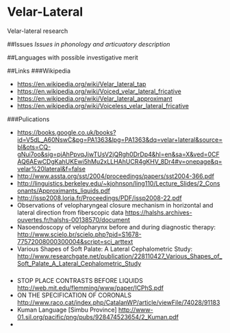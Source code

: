 # Velar-Lateral
Velar-lateral research

##Issues
_Issues in phonology and articuatory description_

##Languages with possible investigative merit

##Links
###Wikipedia
* https://en.wikipedia.org/wiki/Velar_lateral_tap
* https://en.wikipedia.org/wiki/Voiced_velar_lateral_fricative
* https://en.wikipedia.org/wiki/Velar_lateral_approximant
* https://en.wikipedia.org/wiki/Voiceless_velar_lateral_fricative

###Pulications
* https://books.google.co.uk/books?id=V5dL_A60NswC&pg=PA1363&lpg=PA1363&dq=velar+lateral&source=bl&ots=CQ-gNui7oo&sig=pjAhPpvqJjwTUsV2jQRgh0DrDp4&hl=en&sa=X&ved=0CFAQ6AEwCDgKahUKEwi5hMu2xLLHAhUCR4gKHV_8Dr4#v=onepage&q=velar%20lateral&f=false
* http://www.assta.org/sst/2004/proceedings/papers/sst2004-366.pdf
* http://linguistics.berkeley.edu/~kjohnson/ling110/Lecture_Slides/2_Consonants/Approximants_liquids.pdf
* http://issp2008.loria.fr/Proceedings/PDF/issp2008-22.pdf
* Observations of velopharyngeal closure mechanism in horizontal and lateral direction from fiberscopic data https://halshs.archives-ouvertes.fr/halshs-00138570/document
* Nasoendoscopy of velopharynx before and during diagnostic therapy: http://www.scielo.br/scielo.php?pid=S1678-77572008000300004&script=sci_arttext
* Various Shapes of Soft Palate: A Lateral Cephalometric Study: http://www.researchgate.net/publication/228110427_Various_Shapes_of_Soft_Palate_A_Lateral_Cephalometric_Study

###
* STOP PLACE CONTRASTS BEFORE LIQUIDS http://web.mit.edu/flemming/www/paper/ICPhS.pdf
* ON THE SPECIFICATION OF CORONALS http://www.raco.cat/index.php/CatalanWP/article/viewFile/74028/91183
* Kuman Language [Simbu Province] http://www-01.sil.org/pacific/png/pubs/928474523654/2_Kuman.pdf
* 
